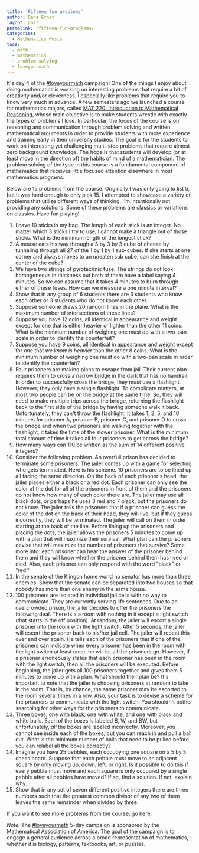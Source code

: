 ```yaml
---
title: 'Fifteen fun problems'
author: Dana Ernst
layout: post
permalink: /fifteen-fun-problems/
categories:
  - Mathematics Posts
tags:
  - math
  - mathematics
  - problem solving
  - loveyourmath
---
```


It's day 4 of the [#loveyourmath](https://twitter.com/hashtag/loveyourmath?src=hash) campaign! One of the things I enjoy about doing mathematics is working on interesting problems that require a bit of creativity and/or cleverness.  I especially like problems that require you to know very much in advance.  A few semesters ago we launched a course for mathematics majors, called [MAT 220: Introduction to Mathematical Reasoning](http://teaching.danaernst.com/mat220s15/), whose main objective is to make students wrestle with exactly the types of problems I love. In particular, the focus of the course is on reasoning and communication through problem solving and written mathematical arguments in order to provide students with more experience and training early in their university studies. The goal is for the students to work on interesting yet challenging multi-step problems that require almost zero background knowledge. The hope is that students will develop (or at least move in the direction of) the habits of mind of a mathematician. The problem solving of the type in this course is a fundamental component of mathematics that receives little focused attention elsewhere in most mathematics programs.

Below are 15 problems from the course.  Originally I was only going to list 5, but it was hard enough to only pick 15. I attempted to showcase a variety of problems that utilize different ways of thinking.  I'm intentionally not providing any solutions.  Some of these problems are classics or variations on classics.  Have fun playing!

1. I have 10 sticks in my bag. The length of each stick is an integer. No matter which 3 sticks I try to use, I cannot make a triangle out of those sticks. What is the minimum length of the longest stick?
2. A mouse eats his way through a 3 by 3 by 3 cube of cheese by tunneling through all 27 of the 1 by 1 by 1 sub-cubes. If she starts at one corner and always moves to an uneaten sub cube, can she finish at the center of the cube?
3. We have two strings of pyrotechnic fuse. The strings do not look homogeneous in thickness but both of them have a label saying 4 minutes. So we can assume that it takes 4 minutes to burn through either of these fuses. How can we measure a one minute interval?
4. Show that in any group of 6 students there are 3 students who know each other or 3 students who do not know each other.
5. Suppose someone draws 20 random lines in the plane. What is the maximum number of intersections of these lines?
6. Suppose you have 12 coins, all identical in appearance and weight except for one that is either heavier or lighter than the other 11 coins. What is the minimum number of weighing one must do with a two-pan scale in order to identify the counterfeit?
7. Suppose you have 9 coins, all identical in appearance and weight except for one that *we know is heavier* than the other 8 coins. What is the minimum number of weighing one must do with a two-pan scale in order to identify the counterfeit?
8. Four prisoners are making plans to escape from jail. Their current plan requires them to cross a narrow bridge in the dark that has no handrail. In order to successfully cross the bridge, they must use a flashlight.  However, they only have a single flashlight.  To complicate matters, at most two people can be on the bridge at the same time.  So, they will need to make multiple trips across the bridge, returning the flashlight back to the first side of the bridge by having someone walk it back.  Unfortunately, they can't throw the flashlight.  It takes 1, 2, 5, and 10 minutes for prisoner A, prisoner B, prisoner C, and prisoner D to cross the bridge and when two prisoners are walking together with the flashlight, it takes the time of the slower prisoner.  What is the minimum total amount of time it takes all four prisoners to get across the bridge?
9. How many ways can 110 be written as the sum of 14 different positive integers?
10. Consider the following problem. An overfull prison has decided to terminate some prisoners. The jailer comes up with a game for selecting who gets terminated. Here is his scheme. 10 prisoners are to be lined up all facing the same direction. On the back of each prisoner's head, the jailer places either a black or a red dot. Each prisoner can only see the color of the dot for all of the prisoners in front of them and the prisoners do not know how many of each color there are. The jailer may use all black dots, or perhaps he uses 3 red and 7 black, but the prisoners do not know. The jailer tells the prisoners that if a prisoner can guess the color of the dot on the back of their head, they will live, but if they guess incorrectly, they will be terminated. The jailer will call on them in order starting at the back of the line. Before lining up the prisoners and placing the dots, the jailer allows the prisoners 5 minutes to come up with a plan that will maximize their survival. What plan can the prisoners devise that will maximize the number of prisoners that survive? Some more info: each prisoner can hear the answer of the prisoner behind them and they will know whether the prisoner behind them has lived or died. Also, each prisoner can only respond with the word "black" or "red."
11. In the senate of the Klingon home world no senator has more than three enemies. Show that the senate can be separated into two houses so that nobody has more than one enemy in the same house.
12. 100 prisoners are isolated in individual jail cells with no way to communicate. They are currently serving life sentences.  Due to an overcrowded prison, the jailer decides to offer the prisoners the following deal. There is a a room with nothing in it except a light switch (that starts in the off position). At random, the jailer will escort a single prisoner into the room with the light switch. After 5 seconds, the jailer will escort the prisoner back to his/her jail cell. The jailer will repeat this over and over again.  He tells each of the prisoners that if one of the prisoners can indicate when every prisoner has been in the room with the light switch at least once, he will let all the prisoners go.  However, if a prisoner erroneously states that each prisoner has been in the room with the light switch, then all the prisoners will be executed.  Before beginning, the jailer gets all 100 prisoners together and gives them 5 minutes to come up with a plan.  What should their plan be?  It's important to note that the jailer is choosing prisoners at random to take in the room.  That is, by chance, the same prisoner may be escorted to the room several times in a row.  Also, your task is to devise a scheme for the prisoners to communicate with the light switch.  You shouldn't bother searching for other ways for the prisoners to communicate.
13. Three boxes, one with black, one with white, and one with black and white balls.  Each of the boxes is labeled B, W, and BW, but unfortunately, *all* the boxes are labeled incorrectly.  Moreover, you cannot see inside each of the boxes, but you can reach in and pull a ball out.  What is the minimum number of balls that need to be pulled before you can relabel all the boxes correctly?
14. Imagine you have 25 pebbles, each occupying one square on a 5 by 5 chess board. Suppose that each pebble must move to an adjacent square by only moving up, down, left, or right. Is it possible to do this if every pebble must move and each square is only occupied by a single pebble after all pebbles have moved?  If so, find a solution.  If not, explain why.
15. Show that in any set of seven different positive integers there are three numbers such that the greatest common divisor of any two of them leaves the same remainder when divided by three.

If you want to see more problems from the course, go [here](http://teaching.danaernst.com/files/spring2015/mat220/220ProblemCollection.pdf).

*Note:* The [#loveyourmath](https://twitter.com/hashtag/loveyourmath?src=hash) 5-day campaign is sponsored by the [Mathematical Association of America](http:maa.org).  The goal of the campaign is to engage a general audience across a broad representation of mathematics, whether it is biology, patterns, textbooks, art, or puzzles.  
